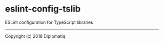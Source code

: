 # eslint-config-tslib

ESLint configuration for TypeScript libraries

---

Copyright (c) 2018 Diplomatiq
